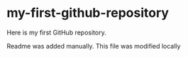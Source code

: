 # my-first-github-repository
Here is my first GitHub repository.

Readme was added manually. This file was modified locally
